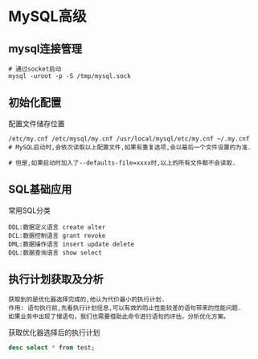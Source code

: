 # MySQL高级

## mysql连接管理

```shell
# 通过socket启动
mysql -uroot -p -S /tmp/mysql.sock
```

## 初始化配置

配置文件储存位置

```shell
/etc/my.cnf /etc/mysql/my.cnf /usr/local/mysql/etc/my.cnf ~/.my.cnf
# MySQL启动时,会依次读取以上配置文件,如果有重复选项,会以最后一个文件设置的为准.

# 但是,如果启动时加入了--defaults-file=xxxx时,以上的所有文件都不会读取.
```

## SQL基础应用

常用SQL分类

```shell
DDL:数据定义语言 create alter
DCL:数据控制语言 grant revoke
DML:数据操作语言 insert update delete
DQL:数据查询语言 show select
```

## 执行计划获取及分析

```shell
获取到的是优化器选择完成的,他认为代价最小的执行计划.
作用: 语句执行前,先看执行计划信息,可以有效的防止性能较差的语句带来的性能问题.
如果业务中出现了慢语句，我们也需要借助此命令进行语句的评估，分析优化方案。
```

获取优化器选择后的执行计划

```sql
desc select * from test;
```
